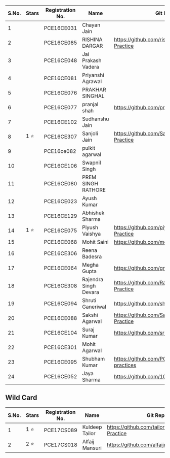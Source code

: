 | S.No. | Stars | Registration No. | Name | Git Repo Link |
|-------|-------|------------------|------|---------------|
| 1 | | PCE16CE031 | Chayan Jain ||
| 2 | | PCE16CE085 | RISHINA DARGAR | https://github.com/rishinadargar/My-ML-Practice |
| 3 | | PCE16CE048 | Jai Prakash Vadera ||
| 4 | | PCE16CE081 | Priyanshi Agrawal ||
| 5 | | PCE16CE076 | PRAKHAR SINGHAL ||
| 6 | | PCE16CE077 | pranjal shah | https://github.com/pranjal218/MyMLPractice.git |
| 7 | | PCE16CE102 | Sudhanshu Jain ||
| 8 | 1 :star: | PCE16CE307 | Sanjoli Jain | https://github.com/Sanjolijain04/My-ML-Practice |
| 9 | | PCE16ce082 | pulkit agarwal ||
| 10 | | PCE16CE106 | Swapnil Singh ||
| 11 | | PCE16CE080 | PREM SINGH RATHORE ||
| 12 | | PCE16CE023 | Ayush Kumar ||
| 13 | | PCE16CE129 | Abhishek Sharma ||
| 14 | 1 :star: | PCE16CE075 | Piyush Vaishya |https://github.com/piyushvaishya/My-ML-Practice |
| 15 | | PCE16CE068 | Mohit Saini | https://github.com/mohit8201/My-ML-Practice |
| 16 | | PCE16CE306 |Reena Badesra||
| 17 | | PCE16CE064 | Megha Gupta | https://github.com/gmegha12/My-ML-practice |
| 18 | | PCE16CE308 | Rajendra Singh Devara | https://github.com/Rajendra14/My-ML-Practice |
| 19 | | PCE16CE094 | Shruti Ganeriwal | https://github.com/shruti224/MyMLPractice |
| 20 | | PCE16CE088 | Sakshi Agarwal |https://github.com/Sakshi-Agarwal/My-ML-Practice |
| 21 | | PCE16CE104 | Suraj Kumar | https://github.com/srj789/My-Ml-Practice |
| 22 | | PCE16CE301 | Mohit Agarwal ||
| 23 | | PCE16CE095 | Shubham Kumar | https://github.com/PCE16CE095/My-ML-practices |
| 24 | | PCE16CE052 | Jaya Sharma  | https://github.com/10-jaya/my-ML-project
## Wild Card

| S.No. | Stars | Registration No. | Name | Git Repo Link |
|-------|-------|------------------|------|---------------|
| 1 | 1 :star: | PCE17CS089 | Kuldeep Tailor | https://github.com/tailorkuldeep/My-ML-Practice |
| 2 | 2 :star: | PCE17CS018 | Alfaij Mansuri | https://github.com/alfaijmansuri/MyMLpractice |
